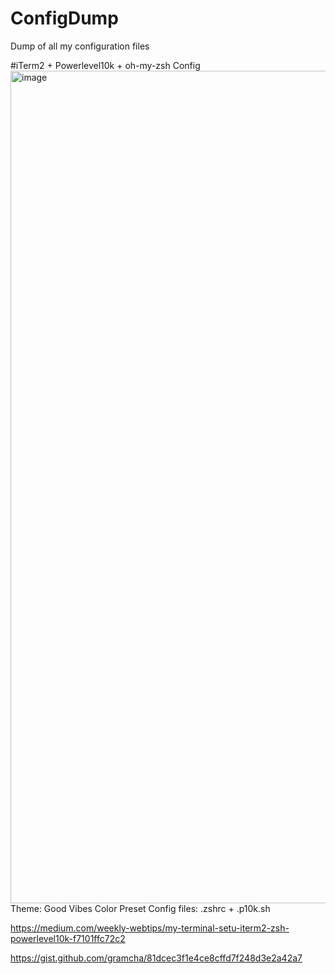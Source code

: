 # ConfigDump
Dump of all my configuration files

#iTerm2 + Powerlevel10k + oh-my-zsh Config
<img width="1332" alt="image" src="https://user-images.githubusercontent.com/12200870/223649578-347078c5-2a70-47e9-ab43-bb5c88571e9a.png">
Theme: Good Vibes Color Preset
Config files: .zshrc + .p10k.sh

https://medium.com/weekly-webtips/my-terminal-setu-iterm2-zsh-powerlevel10k-f7101ffc72c2

https://gist.github.com/gramcha/81dcec3f1e4ce8cffd7f248d3e2a42a7
